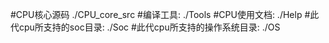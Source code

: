 #CPU核心源码
    ./CPU_core_src
#编译工具: 
    ./Tools
#CPU使用文档: 
    ./Help
#此代cpu所支持的soc目录: 
    ./Soc
#此代cpu所支持的操作系统目录: 
    ./OS